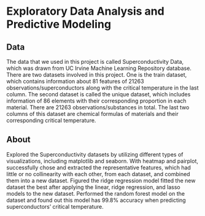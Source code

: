 # Exploratory Data Analysis and Predictive Modeling 

## Data
The data that we used in this project is called Superconductivity Data, which was drawn from UC Irvine Machine Learning Repository database. There are two datasets involved in this project. One is the train dataset, which contains information about 81 features of 21263 observations/superconductors along with the critical temperature in the last column. The second dataset is called the unique dataset, which includes information of  86 elements with their corresponding proportion in each material. There are 21263 observations/substances in total. The last two columns of this dataset are chemical formulas of materials and their corresponding critical temperature.

## About 
Explored the Superconductivity datasets by utilizing different types of visualizations, including matplotlib and seaborn. With heatmap and pairplot, successfully chose and extracted the representative features, which had little or no collinearity with each other, from each dataset, and combined them into a new dataset. Figured the ridge regression model fitted the new dataset the best after applying the linear, ridge regression, and lasso models to the new dataset. Performed the random forest model on the dataset and found out this model has 99.8% accuracy when predicting superconductors’ critical temperature.
